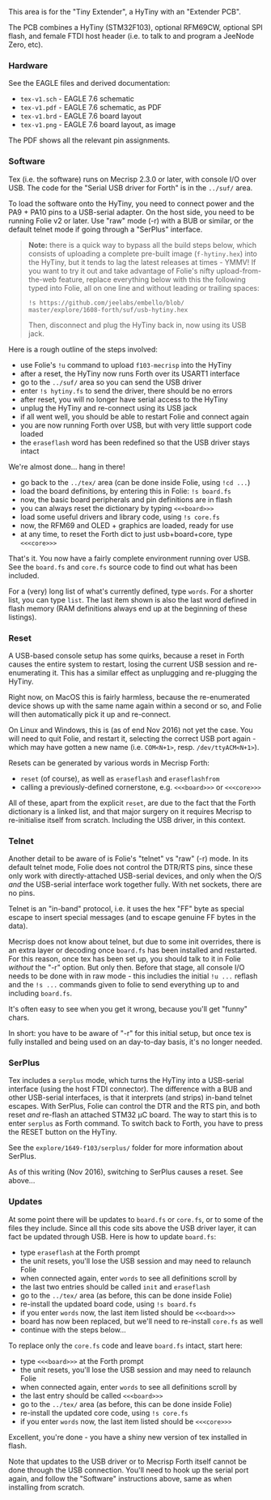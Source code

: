 This area is for the "Tiny Extender", a HyTiny with an "Extender PCB".

The PCB combines a HyTiny (STM32F103), optional RFM69CW, optional SPI flash,
and female FTDI host header (i.e. to talk to and program a JeeNode Zero, etc).

### Hardware

See the EAGLE files and derived documentation:

* `tex-v1.sch` - EAGLE 7.6 schematic
* `tex-v1.pdf` - EAGLE 7.6 schematic, as PDF
* `tex-v1.brd` - EAGLE 7.6 board layout
* `tex-v1.png` - EAGLE 7.6 board layout, as image

The PDF shows all the relevant pin assignments.

### Software

Tex (i.e. the software) runs on Mecrisp 2.3.0 or later, with console I/O over
USB.  The code for the "Serial USB driver for Forth" is in the `../suf/` area.

To load the software onto the HyTiny, you need to connect power and the PA9 +
PA10 pins to a USB-serial adapter. On the host side, you need to be running
Folie v2 or later. Use "raw" mode (-r) with a BUB or similar, or the default
telnet mode if going through a "SerPlus" interface.

> **Note:** there is a quick way to bypass all the build steps below, which
> consists of uploading a complete pre-built image (`f-hytiny.hex`) into the
> HyTiny, but it tends to lag the latest releases at times - YMMV! If you want
> to try it out and take advantage of Folie's nifty upload-from-the-web feature,
> replace everything below with this the following typed into Folie, all on one
> line and without leading or trailing spaces:
>
>     !s https://github.com/jeelabs/embello/blob/
>     master/explore/1608-forth/suf/usb-hytiny.hex
>
> Then, disconnect and plug the HyTiny back in, now using its USB jack.

Here is a rough outline of the steps involved:

* use Folie's `!u` command to upload `f103-mecrisp` into the HyTiny
* after a reset, the HyTiny now runs Forth over its USART1 interface
* go to the `../suf/` area so you can send the USB driver
* enter `!s hytiny.fs` to send the driver, there should be no errors
* after reset, you will no longer have serial access to the HyTiny
* unplug the HyTiny and re-connect using its USB jack
* if all went well, you should be able to restart Folie and connect again
* you are now running Forth over USB, but with very little support code loaded
* the `eraseflash` word has been redefined so that the USB driver stays intact

We're almost done... hang in there!

* go back to the `../tex/` area (can be done inside Folie, using `!cd ...`)
* load the board definitions, by entering this in Folie: `!s board.fs`
* now, the basic board peripherals and pin definitions are in flash
* you can always reset the dictionary by typing `<<<board>>>`
* load some useful drivers and library code, using `!s core.fs`
* now, the RFM69 and OLED + graphics are loaded, ready for use
* at any time, to reset the Forth dict to just usb+board+core, type `<<<core>>>`

That's it. You now have a fairly complete environment running over USB. See the
`board.fs` and `core.fs` source code to find out what has been included.

For a (very) long list of what's currently defined, type `words`. For a shorter
list, you can type `list`. The last item shown is also the last word defined in
flash memory (RAM definitions always end up at the beginning of these listings).

### Reset

A USB-based console setup has some quirks, because a reset in Forth causes the
entire system to restart, losing the current USB session and re-enumerating it.
This has a similar effect as unplugging and re-plugging the HyTiny.

Right now, on MacOS this is fairly harmless, because the re-enumerated device
shows up with the same name again within a second or so, and Folie will then
automatically pick it up and re-connect.

On Linux and Windows, this is (as of end Nov 2016) not yet the case. You will
need to quit Folie, and restart it, selecting the correct USB port again - which
may have gotten a new name (i.e. `COM<N+1>`, resp. `/dev/ttyACM<N+1>`).

Resets can be generated by various words in Mecrisp Forth:

* `reset` (of course), as well as `eraseflash` and `eraseflashfrom`
* calling a previously-defined cornerstone, e.g. `<<<board>>>` or `<<<core>>>`

All of these, apart from the explicit `reset`, are due to the fact that the
Forth dictionary is a linked list, and that major surgery on it requires Mecrisp
to re-initialise itself from scratch. Including the USB driver, in this context.

### Telnet

Another detail to be aware of is Folie's "telnet" vs "raw" (-r) mode. In its
default telnet mode, Folie does not control the DTR/RTS pins, since these only
work with directly-attached USB-serial devices, and only when the O/S _and_ the
USB-serial interface work together fully. With net sockets, there are no pins.

Telnet is an "in-band" protocol, i.e. it uses the hex "FF" byte as special
escape to insert special messages (and to escape genuine FF bytes in the data).

Mecrisp does not know about telnet, but due to some init overrides, there is an
extra layer or decoding once `board.fs` has been installed and restarted. For
this reason, once tex has been set up, you should talk to it in Folie _without_
the "-r" option. But only then. Before that stage, all console I/O needs to be
done with in raw mode - this includies the initial `!u ...` reflash and the `!s
...` commands given to folie to send everything up to and including `board.fs`.

It's often easy to see when you get it wrong, because you'll get "funny" chars.

In short: you have to be aware of "-r" for this initial setup, but once tex is
fully installed and being used on an day-to-day basis, it's no longer needed.

### SerPlus

Tex includes a `serplus` mode, which turns the HyTiny into a USB-serial
interface (using the host FTDI connector). The difference with a BUB and other
USB-serial interfaces, is that it interprets (and strips) in-band telnet
escapes. With SerPlus, Folie can control the DTR and the RTS pin, and both reset
_and_ re-flash an attached STM32 µC board. The way to start this is to enter
`serplus` as Forth command. To switch back to Forth, you have to press the RESET
button on the HyTiny.

See the `explore/1649-f103/serplus/` folder for more information about SerPlus.

As of this writing (Nov 2016), switching to SerPlus causes a reset. See above...

### Updates

At some point there will be updates to `board.fs` or `core.fs`, or to some of
the files they include. Since all this code sits above the USB driver layer,
it can fact be updated through USB. Here is how to update `board.fs`:

* type `eraseflash` at the Forth prompt
* the unit resets, you'll lose the USB session and may need to relaunch Folie
* when connected again, enter `words` to see all definitions scroll by
* the last two entries should be called `init` and `eraseflash`
* go to the `../tex/` area (as before, this can be done inside Folie)
* re-install the updated board code, using `!s board.fs`
* if you enter `words` now, the last item listed should be `<<<board>>>`
* board has now been replaced, but we'll need to re-install `core.fs` as well
* continue with the steps below...

To replace only the `core.fs` code and leave `board.fs` intact, start here:

* type `<<<board>>>` at the Forth prompt
* the unit resets, you'll lose the USB session and may need to relaunch Folie
* when connected again, enter `words` to see all definitions scroll by
* the last entry should be called `<<<board>>>`
* go to the `../tex/` area (as before, this can be done inside Folie)
* re-install the updated core code, using `!s core.fs`
* if you enter `words` now, the last item listed should be `<<<core>>>`

Excellent, you're done - you have a shiny new version of tex installed in flash.

Note that updates to the USB driver or to Mecrisp Forth itself cannot be done
through the USB connection. You'll need to hook up the serial port again, and
follow the "Software" instructions above, same as when installing from scratch.

